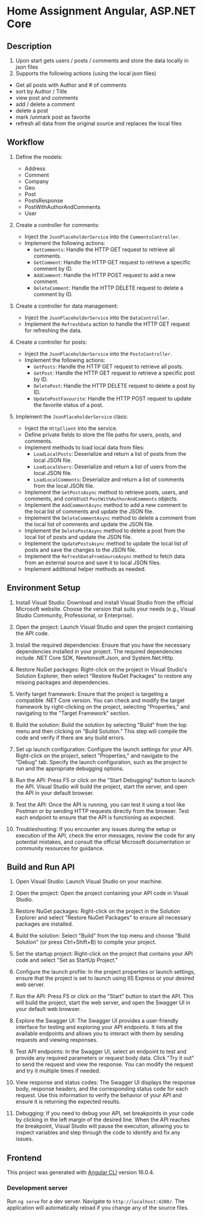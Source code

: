 # Home Assignment Angular, ASP.NET Core

## Description
1. Upon start gets users / posts / comments and store the data locally in json files
2. Supports the following actions (using the local json files)

-  Get all posts with Author and # of comments
-  sort by Author / Title
- view post and comments
- add / delete a comment
- delete a post
- mark /unmark post as favorite
- refresh all data from the original source and replaces the local files

## Workflow

1. Define the models:
   - Address
   - Comment
   - Company
   - Geo
   - Post
   - PostsResponse
   - PostWithAuthorAndComments
   - User

2. Create a controller for comments:
   - Inject the `JsonPlaceholderService` into the `CommentsController`.
   - Implement the following actions:
     - `GetComments`: Handle the HTTP GET request to retrieve all comments.
     - `GetComment`: Handle the HTTP GET request to retrieve a specific comment by ID.
     - `AddComment`: Handle the HTTP POST request to add a new comment.
     - `DeleteComment`: Handle the HTTP DELETE request to delete a comment by ID.

3. Create a controller for data management:
   - Inject the `JsonPlaceholderService` into the `DataController`.
   - Implement the `RefreshData` action to handle the HTTP GET request for refreshing the data.

4. Create a controller for posts:
   - Inject the `JsonPlaceholderService` into the `PostsController`.
   - Implement the following actions:
     - `GetPosts`: Handle the HTTP GET request to retrieve all posts.
     - `GetPost`: Handle the HTTP GET request to retrieve a specific post by ID.
     - `DeletePost`: Handle the HTTP DELETE request to delete a post by ID.
     - `UpdatePostFavourite`: Handle the HTTP POST request to update the favorite status of a post.

5. Implement the `JsonPlaceholderService` class:
   - Inject the `HttpClient` into the service.
   - Define private fields to store the file paths for users, posts, and comments.
   - Implement methods to load local data from files:
     - `LoadLocalPosts`: Deserialize and return a list of posts from the local JSON file.
     - `LoadLocalUsers`: Deserialize and return a list of users from the local JSON file.
     - `LoadLocalComments`: Deserialize and return a list of comments from the local JSON file.
   - Implement the `GetPostsAsync` method to retrieve posts, users, and comments, and construct `PostWithAuthorAndComments` objects.
   - Implement the `AddCommentAsync` method to add a new comment to the local list of comments and update the JSON file.
   - Implement the `DeleteCommentAsync` method to delete a comment from the local list of comments and update the JSON file.
   - Implement the `DeletePostAsync` method to delete a post from the local list of posts and update the JSON file.
   - Implement the `UpdatePostsAsync` method to update the local list of posts and save the changes to the JSON file.
   - Implement the `RefreshDataFromSourceAsync` method to fetch data from an external source and save it to local JSON files.
   - Implement additional helper methods as needed.
        

## Environment Setup


1. Install Visual Studio: Download and install Visual Studio from the official Microsoft website. Choose the version that suits your needs (e.g., Visual Studio Community, Professional, or Enterprise).

2. Open the project: Launch Visual Studio and open the project containing the API code.

3. Install the required dependencies: Ensure that you have the necessary dependencies installed in your project. The required dependencies include .NET Core SDK, Newtonsoft.Json, and System.Net.Http.

4. Restore NuGet packages: Right-click on the project in Visual Studio's Solution Explorer, then select "Restore NuGet Packages" to restore any missing packages and dependencies.

5. Verify target framework: Ensure that the project is targeting a compatible .NET Core version. You can check and modify the target framework by right-clicking on the project, selecting "Properties," and navigating to the "Target Framework" section.

6. Build the solution: Build the solution by selecting "Build" from the top menu and then clicking on "Build Solution." This step will compile the code and verify if there are any build errors.

7. Set up launch configuration: Configure the launch settings for your API. Right-click on the project, select "Properties," and navigate to the "Debug" tab. Specify the launch configuration, such as the project to run and the appropriate debugging options.

8. Run the API: Press F5 or click on the "Start Debugging" button to launch the API. Visual Studio will build the project, start the server, and open the API in your default browser.

9. Test the API: Once the API is running, you can test it using a tool like Postman or by sending HTTP requests directly from the browser. Test each endpoint to ensure that the API is functioning as expected.

10. Troubleshooting: If you encounter any issues during the setup or execution of the API, check the error messages, review the code for any potential mistakes, and consult the official Microsoft documentation or community resources for guidance.


## Build and Run API


1. Open Visual Studio: Launch Visual Studio on your machine.

2. Open the project: Open the project containing your API code in Visual Studio.

3. Restore NuGet packages: Right-click on the project in the Solution Explorer and select "Restore NuGet Packages" to ensure all necessary packages are installed.

4. Build the solution: Select "Build" from the top menu and choose "Build Solution" (or press Ctrl+Shift+B) to compile your project.

5. Set the startup project: Right-click on the project that contains your API code and select "Set as StartUp Project."

6. Configure the launch profile: In the project properties or launch settings, ensure that the project is set to launch using IIS Express or your desired web server.

7. Run the API: Press F5 or click on the "Start" button to start the API. This will build the project, start the web server, and open the Swagger UI in your default web browser.

8. Explore the Swagger UI: The Swagger UI provides a user-friendly interface for testing and exploring your API endpoints. It lists all the available endpoints and allows you to interact with them by sending requests and viewing responses.

9. Test API endpoints: In the Swagger UI, select an endpoint to test and provide any required parameters or request body data. Click "Try it out" to send the request and view the response. You can modify the request and try it multiple times if needed.

10. View response and status codes: The Swagger UI displays the response body, response headers, and the corresponding status code for each request. Use this information to verify the behavior of your API and ensure it is returning the expected results.

11. Debugging: If you need to debug your API, set breakpoints in your code by clicking in the left margin of the desired line. When the API reaches the breakpoint, Visual Studio will pause the execution, allowing you to inspect variables and step through the code to identify and fix any issues.

## Frontend

This project was generated with [Angular CLI](https://github.com/angular/angular-cli) version 16.0.4.

### Development server

Run `ng serve` for a dev server. Navigate to `http://localhost:4200/`. The application will automatically reload if you change any of the source files.

